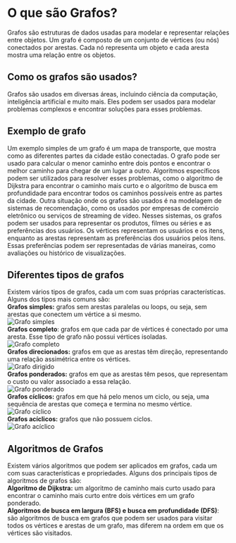 <div>
    <h1>O que são Grafos?</h1>
    <p>
        Grafos são estruturas de dados usadas para modelar e representar relações entre objetos. Um grafo é composto de um conjunto de vértices (ou nós) conectados por arestas. Cada nó representa um objeto e cada aresta mostra uma relação entre os objetos.
    </p>
    <h2>Como os grafos são usados?</h2>
    <p>
        Grafos são usados em diversas áreas, incluindo ciência da computação, inteligência artificial e muito mais. Eles podem ser usados para modelar problemas complexos e encontrar soluções para esses problemas.
    </p>
</div>

<div>
    <h2>Exemplo de grafo</h2>
    <p>
        Um exemplo simples de um grafo é um mapa de transporte, que mostra como as diferentes partes da cidade estão conectadas. O grafo pode ser usado para calcular o menor caminho entre dois pontos e encontrar o melhor caminho para chegar de um lugar a outro. Algoritmos específicos podem ser utilizados para resolver esses problemas, como o algoritmo de Dijkstra para encontrar o caminho mais curto e o algoritmo de busca em profundidade para encontrar todos os caminhos possíveis entre as partes da cidade.
        Outra situação onde os grafos são usados é na modelagem de sistemas de recomendação, como os usados por empresas de comércio eletrônico ou serviços de streaming de vídeo. Nesses sistemas, os grafos podem ser usados para representar os produtos, filmes ou séries e as preferências dos usuários. Os vértices representam os usuários e os itens, enquanto as arestas representam as preferências dos usuários pelos itens. Essas preferências podem ser representadas de várias maneiras, como avaliações ou histórico de visualizações.
    </p>
    <h2>Diferentes tipos de grafos</h2>
    <p>
        Existem vários tipos de grafos, cada um com suas próprias características. Alguns dos tipos mais comuns são:<br>
        <b>Grafos simples:</b> grafos sem arestas paralelas ou loops, ou seja, sem arestas que conectem um vértice a si mesmo.<br>
        <img src="https://sites.google.com/site/matematicasmoralesgalindo/_/rsrc/1464560539610/6-1-elementos-y-caracteristicas-de-los-grafos/6-1-2-tipos-de-grafos-simples-completos-bipartidos-planos-conexos-ponderados/grafo%20simple.png?height=151&width=200" alt="Grafo simples"><br>
        <b>Grafos completo</b>: grafos em que cada par de vértices é conectado por uma aresta. Esse tipo de grafo não possui vértices isoladas.<br>
        <img src="https://upload.wikimedia.org/wikipedia/commons/thumb/c/c8/6-simplex_graph.svg/140px-6-simplex_graph.svg.png" alt="Grafo completo"><br>
        <b>Grafos direcionados:</b> grafos em que as arestas têm direção, representando uma relação assimétrica entre os vértices.<br>
        <img src="https://sites.google.com/site/matematicasmoralesgalindo/_/rsrc/1464559781717/6-1-elementos-y-caracteristicas-de-los-grafos/6-1-2-tipos-de-grafos-simples-completos-bipartidos-planos-conexos-ponderados/grafo%20dirigido.png?height=182&width=200" alt="Grafo dirigido"><br>
        <b>Grafos ponderados:</b> grafos em que as arestas têm pesos, que representam o custo ou valor associado a essa relação.<br>
        <img src="https://d33wubrfki0l68.cloudfront.net/e7598847793e60d1f80b49506ddb5b0b64f2b5be/3e048/wp-content/uploads/2006/01/grviz04113_001.png" alt="Grafo ponderado"><br>
        <b>Grafos cíclicos:</b> grafos em que há pelo menos um ciclo, ou seja, uma sequência de arestas que começa e termina no mesmo vértice.<br>
        <img src="https://upload.wikimedia.org/wikipedia/commons/5/50/DC8.png" alt="Grafo cíclico"><br>
        <b>Grafos acíclicos:</b> grafos que não possuem ciclos.<br>
        <img src="https://upload.wikimedia.org/wikipedia/commons/0/08/Directed_acyclic_graph.png" alt="Grafo acíclico"><br>
    </p>
    <h2>Algoritmos de Grafos</h2>
    <p>

<div>
    <p>
        Existem vários algoritmos que podem ser aplicados em grafos, cada um com suas características e propriedades. Alguns dos principais tipos de algoritmos de grafos são:<br>
        <b>Algoritmo de Dijkstra:</b> um algoritmo de caminho mais curto usado para encontrar o caminho mais curto entre dois vértices em um grafo ponderado.<br>
        <b>Algoritmos de busca em largura (BFS) e busca em profundidade (DFS)</b>: são algoritmos de busca em grafos que podem ser usados para visitar todos os vértices e arestas de um grafo, mas diferem na ordem em que os vértices são visitados. 
    </p>
</div>
